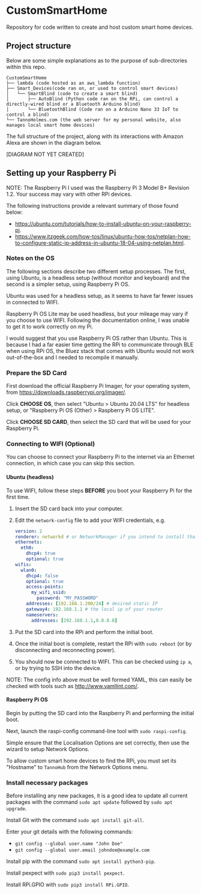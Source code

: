 

# CustomSmartHome

Repository for code written to create and host custom smart home devices.

## Project structure

Below are some simple explanations as to the purpose of sub-directories within this repo.

```
CustomSmartHome
├── lambda (code hosted as an aws_lambda function)
├── Smart_Devices(code ran on, or used to control smart devices)
│   └── SmartBlind (code to create a smart blind)
│       ├── AutoBlind (Python code ran on the RPi, can control a directly-wired blind or a Bluetooth Arduino blind)
│       └── BluetoothBlind (Code ran on a Arduino Nano 33 IoT to control a blind)
└── TannoHolmes.com (the web server for my personal website, also manages local smart home devices)
```

The full structure of the project, along with its interactions with Amazon Alexa are shown in the diagram below.

[DIAGRAM NOT YET CREATED]

## Setting up your Raspberry Pi

NOTE: The Raspberry Pi I used was the Raspberry Pi 3 Model B+ Revision 1.2. Your success may vary with other RPi devices.

The following instructions provide a relevant summary of those found below:

- https://ubuntu.com/tutorials/how-to-install-ubuntu-on-your-raspberry-pi.
- https://www.itzgeek.com/how-tos/linux/ubuntu-how-tos/netplan-how-to-configure-static-ip-address-in-ubuntu-18-04-using-netplan.html.

### Notes on the OS

The following sections describe two different setup processes. The first, using Ubuntu, is a headless setup (without monitor and keyboard) and the second is a simpler setup, using Raspberry Pi OS.

Ubuntu was used for a headless setup, as it seems to have far fewer issues in connected to WIFI.

Raspberry Pi OS Lite may be used headless, but your mileage may vary if you choose to use WIFI. Following the documentation online, I was unable to get it to work correctly on my Pi.

I would suggest that you use Raspberry Pi OS rather than Ubuntu. This is because I had a far easier time getting the RPi to communicate through BLE when using RPi OS, the Bluez stack that comes with Ubuntu would not work out-of-the-box and I needed to recompile it manually.

### Prepare the SD Card

First download the official Raspberry Pi Imager, for your operating system, from https://downloads.raspberrypi.org/imager/.

Click **CHOOSE OS**, then select "Ubuntu > Ubuntu 20.04 LTS" for headless setup, or "Raspberry Pi OS (Other) > Raspberry Pi OS LITE".

Click **CHOOSE SD CARD**, then select the SD card that will be used for your Raspberry Pi.

### Connecting to WIFI (Optional)

You can choose to connect your Raspberry Pi to the internet via an Ethernet connection, in which case you can skip this section.

#### Ubuntu (headless)

To use WIFI, follow these steps **BEFORE** you boot your Raspberry Pi for the first time.

1. Insert the SD card back into your computer.

2. Edit the `network-config` file to add your WIFI credentials, e.g.

   ```yaml
   version: 2
   renderer: networkd # or NetworkManager if you intend to install that
   ethernets:
     eth0:
       dhcp4: true
       optional: true
   wifis:
     wlan0:
       dhcp4: false
       optional: true
       access-points:
         my_wifi_ssid:
           password: "MY_PASSWORD"
       addresses: [192.168.1.200/24] # desired static IP
       gateway4: 192.168.1.1 # the local ip of your router
       nameservers:
         addresses: [192.168.1.1,8.8.8.8]
   ```
   
3. Put the SD card into the RPi and perform the initial boot.

4. Once the initial boot is complete, restart the RPi with `sudo reboot` (or by disconnecting and reconnecting power).

5. You should now be connected to WIFI. This can be checked using `ip a`, or by trying to SSH into the device.

NOTE: The config info above must be well formed YAML, this can easily be checked with tools such as http://www.yamllint.com/.


#### Raspberry Pi OS

Begin by putting the SD card into the Raspberry Pi and performing the initial boot.

Next, launch the raspi-config command-line tool with `sudo raspi-config`.

Simple ensure that the Localisation Options are set correctly, then use the wizard to setup Network Options.

To allow custom smart home devices to find the RPi, you must set its "Hostname" to `TannoHub` from the Network Options menu.

### Install necessary packages

Before installing any new packages, it is a good idea to update all current packages with the command `sudo apt update` followed by `sudo apt upgrade`.

Install Git with the command `sudo apt install git-all`.

Enter your git details with the following commands:

- `git config --global user.name "John Doe"`
- `git config --global user.email johndoe@example.com`

Install pip with the command `sudo apt install python3-pip`.

Install pexpect with `sudo pip3 install pexpect`.

Install RPi.GPIO with `sudo pip3 install RPi.GPIO`.